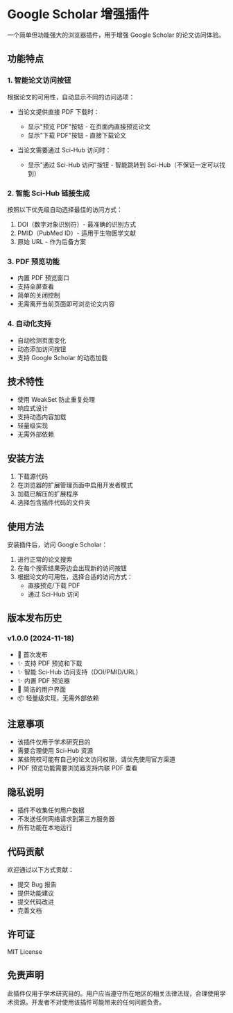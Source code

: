 # Google Scholar 增强插件

一个简单但功能强大的浏览器插件，用于增强 Google Scholar 的论文访问体验。

## 功能特点

### 1. 智能论文访问按钮
根据论文的可用性，自动显示不同的访问选项：

- 当论文提供直接 PDF 下载时：
  - 显示"预览 PDF"按钮 - 在页面内直接预览论文
  - 显示"下载 PDF"按钮 - 直接下载论文

- 当论文需要通过 Sci-Hub 访问时：
  - 显示"通过 Sci-Hub 访问"按钮 - 智能跳转到 Sci-Hub（不保证一定可以找到）

### 2. 智能 Sci-Hub 链接生成
按照以下优先级自动选择最佳的访问方式：

1. DOI（数字对象识别符）- 最准确的识别方式
2. PMID（PubMed ID）- 适用于生物医学文献
3. 原始 URL - 作为后备方案

### 3. PDF 预览功能
- 内置 PDF 预览窗口
- 支持全屏查看
- 简单的关闭控制
- 无需离开当前页面即可浏览论文内容

### 4. 自动化支持
- 自动检测页面变化
- 动态添加访问按钮
- 支持 Google Scholar 的动态加载

## 技术特性

- 使用 WeakSet 防止重复处理
- 响应式设计
- 支持动态内容加载
- 轻量级实现
- 无需外部依赖

## 安装方法

1. 下载源代码
2. 在浏览器的扩展管理页面中启用开发者模式
3. 加载已解压的扩展程序
4. 选择包含插件代码的文件夹

## 使用方法

安装插件后，访问 Google Scholar：

1. 进行正常的论文搜索
2. 在每个搜索结果旁边会出现新的访问按钮
3. 根据论文的可用性，选择合适的访问方式：
   - 直接预览/下载 PDF
   - 通过 Sci-Hub 访问

## 版本发布历史

### v1.0.0 (2024-11-18)
- 🎉 首次发布
- ✨ 支持 PDF 预览和下载
- ✨ 智能 Sci-Hub 访问支持（DOI/PMID/URL）
- ✨ 内置 PDF 预览器
- 🎨 简洁的用户界面
- 📦 轻量级实现，无需外部依赖

## 注意事项

- 该插件仅用于学术研究目的
- 需要合理使用 Sci-Hub 资源
- 某些院校可能有自己的论文访问权限，请优先使用官方渠道
- PDF 预览功能需要浏览器支持内联 PDF 查看

## 隐私说明

- 插件不收集任何用户数据
- 不发送任何网络请求到第三方服务器
- 所有功能在本地运行

## 代码贡献

欢迎通过以下方式贡献：
- 提交 Bug 报告
- 提供功能建议
- 提交代码改进
- 完善文档

## 许可证

MIT License 

## 免责声明

此插件仅用于学术研究目的。用户应当遵守所在地区的相关法律法规，合理使用学术资源。开发者不对使用该插件可能带来的任何问题负责。